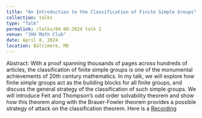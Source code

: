 ```yaml
---
title: "An Introduction to the Classification of Finite Simple Groups"
collection: talks
type: "Talk"
permalink: /talks/04-08-2024 talk 2
venue: "JHU Math Club"
date: April 8, 2024
location: Baltimore, MD
---
```


Abstract: With a proof spanning thousands of pages across hundreds of articles, the classification of finite simple groups is one of the monumental achievements of 20th century mathematics. In my talk, we will explore how finite simple groups act as the building blocks for all finite groups, and discuss the general strategy of the classification of such simple groups. We will introduce Feit and Thompson’s odd order solvability theorem and show how this theorem along with the Brauer-Fowler theorem provides a possible strategy of attack on the classification theorem. Here is a [Recording](https://www.youtube.com/watch?v=wqY04u5pmdI&t=2561s)



